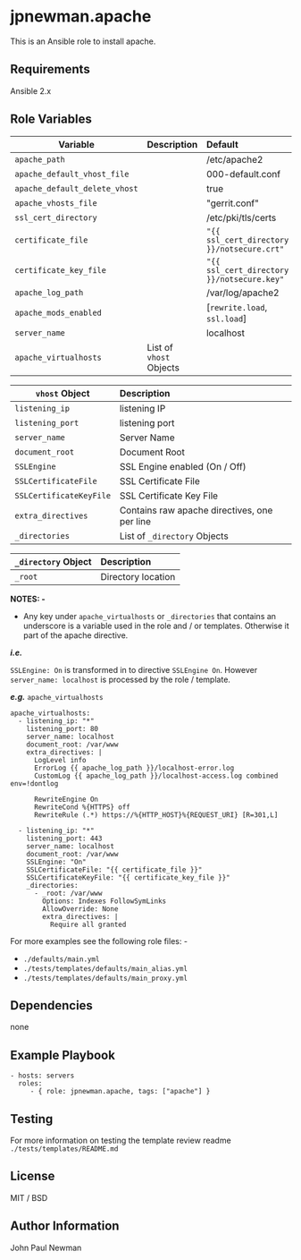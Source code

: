 # jpnewman.apache

This is an Ansible role to install apache.

## Requirements

Ansible 2.x

## Role Variables

|Variable|Description|Default|
|---|---|:--|
|```apache_path```||/etc/apache2|
|```apache_default_vhost_file```||000-default.conf|
|```apache_default_delete_vhost```||true|
|```apache_vhosts_file```||"gerrit.conf"|
|```ssl_cert_directory```||/etc/pki/tls/certs|
|```certificate_file```||```"{{ ssl_cert_directory }}/notsecure.crt"```|
|```certificate_key_file```||```"{{ ssl_cert_directory }}/notsecure.key"```|
|```apache_log_path```||/var/log/apache2|
|```apache_mods_enabled```||[```rewrite.load```,<br />```ssl.load```]|
|```server_name```||localhost|
|```apache_virtualhosts```|List of ```vhost``` Objects||

|```vhost``` Object|Description|
|---|:--|
|```listening_ip```|listening IP|
|```listening_port```|listening port|
|```server_name```|Server Name|
|```document_root```|Document Root|
|```SSLEngine```|SSL Engine enabled (On / Off)|
|```SSLCertificateFile```|SSL Certificate File|
|```SSLCertificateKeyFile```|SSL Certificate Key File|
|```extra_directives```|Contains raw apache directives, one per line|
|```_directories```|List of ```_directory``` Objects|

|```_directory``` Object|Description|
|---|:--|
|```_root```|Directory location|

**NOTES: -**

- Any key under ```apache_virtualhosts``` or ```_directories``` that contains an underscore is a variable used in the role and / or templates. Otherwise it part of the apache directive.

***i.e.***

```SSLEngine: On``` is transformed in to directive ```SSLEngine On```. However ```server_name: localhost``` is processed by the role / template.

***e.g.*** ```apache_virtualhosts```

~~~
apache_virtualhosts:
  - listening_ip: "*"
    listening_port: 80
    server_name: localhost
    document_root: /var/www
    extra_directives: |
      LogLevel info
      ErrorLog {{ apache_log_path }}/localhost-error.log
      CustomLog {{ apache_log_path }}/localhost-access.log combined env=!dontlog

      RewriteEngine On
      RewriteCond %{HTTPS} off
      RewriteRule (.*) https://%{HTTP_HOST}%{REQUEST_URI} [R=301,L]

  - listening_ip: "*"
    listening_port: 443
    server_name: localhost
    document_root: /var/www
    SSLEngine: "On"
    SSLCertificateFile: "{{ certificate_file }}"
    SSLCertificateKeyFile: "{{ certificate_key_file }}"
    _directories:
      - _root: /var/www
        Options: Indexes FollowSymLinks
        AllowOverride: None
        extra_directives: |
          Require all granted
~~~

For more examples see the following role files: -

- ```./defaults/main.yml```
- ```./tests/templates/defaults/main_alias.yml```
- ```./tests/templates/defaults/main_proxy.yml```

## Dependencies

none

## Example Playbook

    - hosts: servers
      roles:
         - { role: jpnewman.apache, tags: ["apache"] }

## Testing

For more information on testing the template review readme ```./tests/templates/README.md```

## License

MIT / BSD

## Author Information

John Paul Newman
